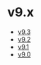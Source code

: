 # v9.x

- [v9.3](v9.3/index.md)
- [v9.2](v9.2/index.md)
- [v9.1](v9.1/index.md)
- [v9.0](v9.0/index.md)
